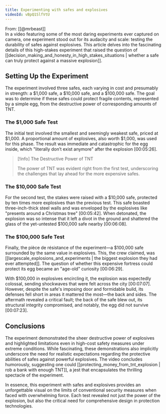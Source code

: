 ```yaml
---
title: Experimenting with safes and explosives
videoId: vBpQ1SlfVtU
---
```


From: [[@mrbeast]] <br/> 
In a video featuring some of the most daring experiments ever captured on camera, one experiment stood out for its audacity and scale: testing the durability of safes against explosives. This article delves into the fascinating details of this high-stakes experiment that raised the question of [[decision_making_and_honesty_in_high_stakes_situations | whether a safe can truly protect against a massive explosion]].

## Setting Up the Experiment

The experiment involved three safes, each varying in cost and presumably in strength: a $1,000 safe, a $10,000 safe, and a $100,000 safe. The goal was to determine if these safes could protect fragile contents, represented by a simple egg, from the destructive power of corresponding amounts of TNT.

### The $1,000 Safe Test

The initial test involved the smallest and seemingly weakest safe, priced at $1,000. A proportional amount of explosives, also worth $1,000, was used for this phase. The result was immediate and catastrophic for the egg inside, which "literally don’t exist anymore" after the explosion <a class="yt-timestamp" data-t="00:05:26">[00:05:26]</a>.

> [!info] The Destructive Power of TNT
> 
> The power of TNT was evident right from the first test, underscoring the challenges that lay ahead for the more expensive safes.

### The $10,000 Safe Test

For the second test, the stakes were raised with a $10,000 safe, protected by ten times more explosives than the previous test. This safe boasted three-inch-thick steel walls and was enveloped by the explosives like "presents around a Christmas tree" <a class="yt-timestamp" data-t="00:05:42">[00:05:42]</a>. When detonated, the explosion was so intense that it left a divot in the ground and shattered the glass of the yet-untested $100,000 safe nearby <a class="yt-timestamp" data-t="00:06:08">[00:06:08]</a>.

### The $100,000 Safe Test

Finally, the pièce de résistance of the experiment—a $100,000 safe surrounded by the same value in explosives. This, the crew claimed, was [[largescale_explosions_and_experiments | the biggest explosion they had ever attempted]]. The question of whether this expensive fortress could protect its egg became an "age-old" curiosity <a class="yt-timestamp" data-t="00:06:29">[00:06:29]</a>.

With $100,000 in explosives encircling it, the explosion was expectedly colossal, sending shockwaves that were felt across the city <a class="yt-timestamp" data-t="00:07:07">[00:07:07]</a>. However, despite the safe's imposing door and formidable build, its defenses fell short in areas it mattered the most—the back and sides. The aftermath revealed a critical fault; the back of the safe blew out, its structural integrity compromised, and notably, the egg did not survive <a class="yt-timestamp" data-t="00:07:23">[00:07:23]</a>.

## Conclusions

The experiment demonstrated the sheer destructive power of explosives and highlighted limitations even in high-cost safety measures under extreme conditions. While fascinating, these demonstrations also implicitly underscore the need for realistic expectations regarding the protective abilities of safes against powerful explosives. The video concludes humorously, suggesting one could [[protecting_money_from_tnt_explosion | rob a bank with enough TNT]], a jest that encapsulates the thrilling spectacle of the experiment.

In essence, this experiment with safes and explosives provides an unforgettable visual on the limits of conventional security measures when faced with overwhelming force. Each test revealed not just the power of the explosion, but also the critical need for comprehensive design in protection technologies.